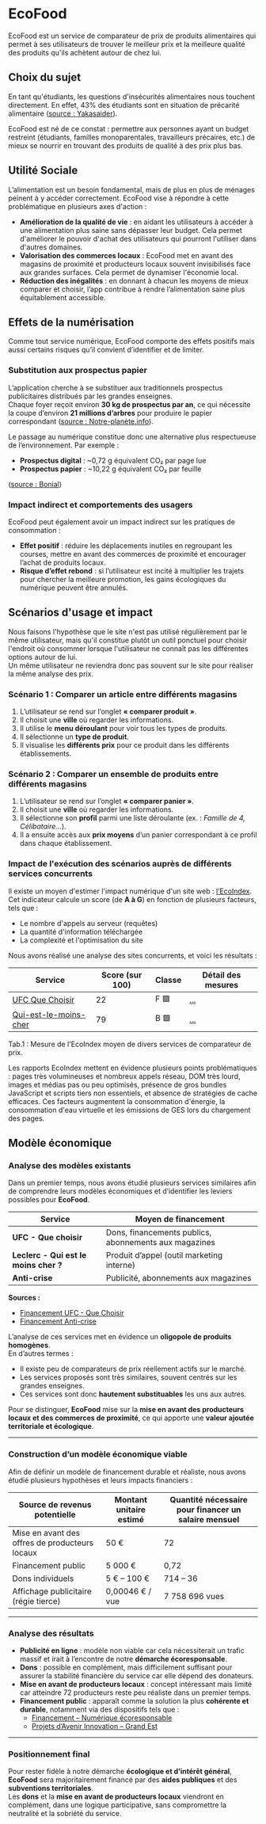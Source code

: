 # EcoFood

EcoFood est un service de comparateur de prix de produits alimentaires qui permet à ses utilisateurs de trouver le meilleur prix et la meilleure qualité des produits qu'ils achètent autour de chez lui.

## Choix du sujet

En tant qu'étudiants, les questions d'insécurités alimentaires nous touchent directement. En effet, 43% des étudiants sont en situation de précarité alimentaire ([source : Yakasaider](https://www.yakasaider.fr/article/wp-content/uploads/2023/12/CMV329.pdf)).

EcoFood est né de ce constat : permettre aux personnes ayant un budget restreint (étudiants, familles monoparentales, travailleurs précaires, etc.) de mieux se nourrir en trouvant des produits de qualité à des prix plus bas.

## Utilité Sociale

L’alimentation est un besoin fondamental, mais de plus en plus de ménages peinent à y accéder correctement. EcoFood vise à répondre à cette problématique en plusieurs axes d'action :

- **Amélioration de la qualité de vie** : en aidant les utilisateurs à accéder à une alimentation plus saine sans dépasser leur budget. Cela permet d'améliorer le pouvoir d'achat des utilisateurs qui pourront l'utiliser dans d'autres domaines.
- **Valorisation des commerces locaux** : EcoFood met en avant des magasins de proximité et producteurs locaux souvent invisibilisés face aux grandes surfaces. Cela permet de dynamiser l'économie local.
- **Réduction des inégalités** : en donnant à chacun les moyens de mieux comparer et choisir, l’app contribue à rendre l’alimentation saine plus équitablement accessible.

## Effets de la numérisation

Comme tout service numérique, EcoFood comporte des effets positifs mais aussi certains risques qu’il convient d’identifier et de limiter.

### Substitution aux prospectus papier

L’application cherche à se substituer aux traditionnels prospectus publicitaires distribués par les grandes enseignes.  
Chaque foyer reçoit environ **30 kg de prospectus par an**, ce qui nécessite la coupe d’environ **21 millions d’arbres** pour produire le papier correspondant ([source : Notre-planète.info](https://www.notre-planete.info/actualites/2573-prospectus-papier-publicite?utm_source=chatgpt.com)).

Le passage au numérique constitue donc une alternative plus respectueuse de l’environnement. Par exemple :

- **Prospectus digital** : ~0,72 g équivalent CO₂ par page lue
- **Prospectus papier** : ~10,22 g équivalent CO₂ par feuille

([source : Bonial](https://www.bonial.fr/info/empreinte-carbone-prospectus/?utm_source=chatgpt.com))

### Impact indirect et comportements des usagers

EcoFood peut également avoir un impact indirect sur les pratiques de consommation :

- **Effet positif** : réduire les déplacements inutiles en regroupant les courses, mettre en avant des commerces de proximité et encourager l’achat de produits locaux.
- **Risque d’effet rebond** : si l’utilisateur est incité à multiplier les trajets pour chercher la meilleure promotion, les gains écologiques du numérique peuvent être annulés.

## Scénarios d'usage et impact

Nous faisons l'hypothèse que le site n'est pas utilisé régulièrement par le même utilisateur, mais qu'il constitue plutôt un outil ponctuel pour choisir l'endroit où consommer lorsque l'utilisateur ne connaît pas les différentes options autour de lui.  
Un même utilisateur ne reviendra donc pas souvent sur le site pour réaliser la même analyse des prix.

### Scénario 1 : Comparer un article entre différents magasins

1. L’utilisateur se rend sur l’onglet **« comparer produit »**.
2. Il choisit une **ville** où regarder les informations.
3. Il utilise le **menu déroulant** pour voir tous les types de produits.
4. Il sélectionne un **type de produit**.
5. Il visualise les **différents prix** pour ce produit dans les différents établissements.

### Scénario 2 : Comparer un ensemble de produits entre différents magasins

1. L’utilisateur se rend sur l’onglet **« comparer panier »**.
2. Il choisit une **ville** où regarder les informations.
3. Il sélectionne son **profil** parmi une liste déroulante (ex. : _Famille de 4, Célibataire…_).
4. Il a ensuite accès aux **prix moyens** d’un panier correspondant à ce profil dans chaque établissement.

### Impact de l'exécution des scénarios auprès de différents services concurrents

Il existe un moyen d'estimer l'impact numérique d'un site web : [l’EcoIndex](https://www.ecoindex.fr/).  
Cet indicateur calcule un score (de **A à G**) en fonction de plusieurs facteurs, tels que :

- Le nombre d'appels au serveur (requêtes)
- La quantité d'information téléchargée
- La complexité et l'optimisation du site

Nous avons réalisé une analyse des sites concurrents, et voici les résultats :

| Service                                                     | Score (sur 100) | Classe | Détail des mesures                                                       |
| ----------------------------------------------------------- | --------------- | ------ | ------------------------------------------------------------------------ |
| [UFC Que Choisir](https://www.quechoisir.org/)              | 22              | F 🟪   | [...](./benchmark/UFC_QueChoisir/ecoindex-environmental-statement.md)    |
| [Qui-est-le-moins-cher](https://www.quiestlemoinscher.com/) | 79              | B 🟩   | [...](./benchmark/QuiEstLeMoinsCher/ecoindex-environmental-statement.md) |

Tab.1 : Mesure de l'EcoIndex moyen de divers services de comparateur de prix.

Les rapports EcoIndex mettent en évidence plusieurs points problématiques : pages très volumineuses et nombreux appels réseau, DOM très lourd, images et médias pas ou peu optimisés, présence de gros bundles JavaScript et scripts tiers non essentiels, et absence de stratégies de cache efficaces. Ces facteurs augmentent la consommation d'énergie, la consommation d'eau virtuelle et les émissions de GES lors du chargement des pages.

## Modèle économique

### Analyse des modèles existants

Dans un premier temps, nous avons étudié plusieurs services similaires afin de comprendre leurs modèles économiques et d’identifier les leviers possibles pour **EcoFood**.

| **Service**                           | **Moyen de financement**                              |
| ------------------------------------- | ----------------------------------------------------- |
| **UFC - Que choisir**                 | Dons, financements publics, abonnements aux magazines |
| **Leclerc - Qui est le moins cher ?** | Produit d’appel (outil marketing interne)             |
| **Anti-crise**                        | Publicité, abonnements aux magazines                  |

**Sources :**

- [Financement UFC - Que Choisir](https://www.consolidons.org/pourquoi/#:~:text=L'ind%C3%A9pendance%20financi%C3%A8re%20de%20l,int%C3%A9r%C3%AAt%20g%C3%A9n%C3%A9ral%20de%20l'association.)
- [Financement Anti-crise](https://media.anti-crise.fr/2018/09/Plaquette-Anti-Crise-2.pdf)

L’analyse de ces services met en évidence un **oligopole de produits homogènes**.  
En d’autres termes :

- Il existe peu de comparateurs de prix réellement actifs sur le marché.
- Les services proposés sont très similaires, souvent centrés sur les grandes enseignes.
- Ces services sont donc **hautement substituables** les uns aux autres.

Pour se distinguer, **EcoFood** mise sur la **mise en avant des producteurs locaux et des commerces de proximité**, ce qui apporte une **valeur ajoutée territoriale et écologique**.

---

### Construction d’un modèle économique viable

Afin de définir un modèle de financement durable et réaliste, nous avons étudié plusieurs hypothèses et leurs impacts financiers :

| **Source de revenus potentielle**              | **Montant unitaire estimé** | **Quantité nécessaire pour financer un salaire mensuel** |
| ---------------------------------------------- | --------------------------- | -------------------------------------------------------- |
| Mise en avant des offres de producteurs locaux | 50 €                        | 72                                                       |
| Financement public                             | 5 000 €                     | 0,72                                                     |
| Dons individuels                               | 5 € – 100 €                 | 714 – 36                                                 |
| Affichage publicitaire (régie tierce)          | 0,00046 € / vue             | 7 758 696 vues                                           |

---

### Analyse des résultats

- **Publicité en ligne** : modèle non viable car cela nécessiterait un trafic massif et irait à l’encontre de notre **démarche écoresponsable**.
- **Dons** : possible en complément, mais difficilement suffisant pour assurer la stabilité financière du service car elle dépend des donateurs.
- **Mise en avant de producteurs locaux** : concept intéressant mais limité car atteindre 72 producteurs reste peu réaliste dans un premier temps.
- **Financement public** : apparaît comme la solution la plus **cohérente et durable**, notamment via des dispositifs tels que :
  - [Financement – Numérique écoresponsable](https://ecoresponsable.numerique.gouv.fr/financement/)
  - [Projets d’Avenir Innovation – Grand Est](https://innovationavenir.grandest.fr/projets-davenir-innovation/)

---

### Positionnement final

Pour rester fidèle à notre démarche **écologique et d’intérêt général**, **EcoFood** sera majoritairement financé par des **aides publiques** et des **subventions territoriales**.  
Les **dons** et la **mise en avant de producteurs locaux** viendront en complément, dans une logique participative, sans compromettre la neutralité et la sobriété du service.
